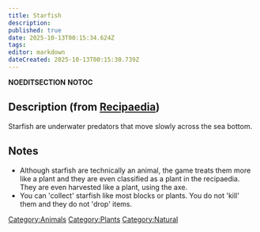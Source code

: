 ```yaml
---
title: Starfish
description: 
published: true
date: 2025-10-13T00:15:34.624Z
tags: 
editor: markdown
dateCreated: 2025-10-13T00:15:30.739Z
---
```


__NOEDITSECTION__ __NOTOC__

## Description (from [Recipaedia](Recipaedia "wikilink"))

Starfish are underwater predators that move slowly across the sea
bottom.

## Notes

  - Although starfish are technically an animal, the game treats them
    more like a plant and they are even classified as a plant in the
    recipaedia. They are even harvested like a plant, using the axe.
  - You can 'collect' starfish like most blocks or plants. You do not
    'kill' them and they do not 'drop' items.

[Category:Animals](Category:Animals "wikilink")
[Category:Plants](Category:Plants "wikilink")
[Category:Natural](Category:Natural "wikilink")
